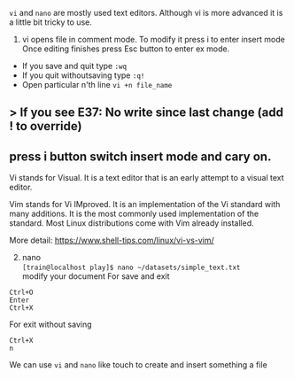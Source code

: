 `vi` and `nano` are mostly used text editors.
Although vi is more advanced it is a little bit tricky to use.

1. vi opens file in comment mode. To modify it press i to enter insert mode
Once editing finishes press Esc button to enter ex mode.  
- If you save and quit type `:wq`
- If you quit withoutsaving type `:q!`
- Open particular n'th line `vi +n file_name`

## > If you see E37: No write since last change (add ! to override)  

## press i button switch insert mode and cary on.

Vi stands for Visual. It is a text editor that is an early attempt to a visual text editor.

Vim stands for Vi IMproved. It is an implementation of the Vi standard with many additions. 
It is the most commonly used implementation of the standard. 
Most Linux distributions come with Vim already installed.

More detail: https://www.shell-tips.com/linux/vi-vs-vim/  

2. nano  
`[train@localhost play]$ nano ~/datasets/simple_text.txt`  
modify your document 
 For save and exit 
 ```
 Ctrl+O 
 Enter
 Ctrl+X
 ```
 For exit without saving 
 ```
 Ctrl+X
 n
 ```
 We can use `vi` and `nano` like touch to create and insert something a file
 
 